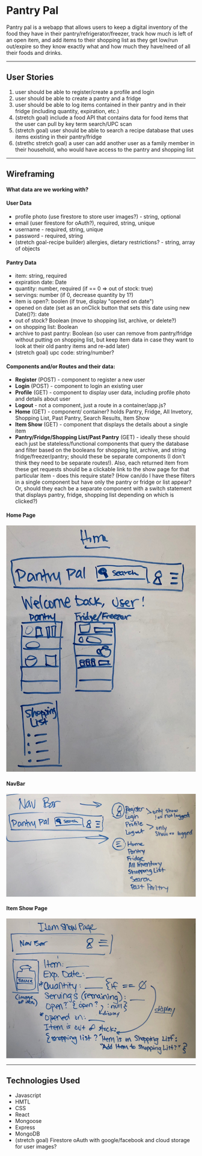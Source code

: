 # Pantry Pal
Pantry pal is a webapp that allows users to keep a digital inventory of the food they have in their pantry/refrigerator/freezer, track how much is left of an open item, and add items to their shopping list as they get low/run out/expire so they know exactly what and how much they have/need of all their foods and drinks. 
***
## User Stories
1.  user should be able to register/create a profile and login
2.  user should be able to create a pantry and a fridge
3.  user should be able to log items contained in their pantry and in their fridge (including quantity, expiration, etc.)
4.  (stretch goal) include a food API that contains data for food items that the user can pull by key term search/UPC scan
5.  (stretch goal) user should be able to search a recipe database that uses items existing in their pantry/fridge
6.  (strethc stretch goal) a user can add another user as a family member in their household, who would have access to the pantry and shopping list
***
## Wireframing
#### What data are we working with?
#### User Data
- profile photo (use firestore to store user images?) - string, optional
- email (user firestore for oAuth?), required, string, unique
- username - required, string, unique
- password - required, string
- (stretch goal-recipe builder) allergies, dietary restrictions? - string, array of objects
#### Pantry Data
- item: string, required
- expiration date: Date
- quantity: number, required (if == 0 => out of stock: true)
- servings: number (if 0, decrease quantity by 1?)
- item is open?: boolen (if true, display "opened on date")
- opened on date (set as an onClick button that sets this date using new Date()?): date
- out of stock? Boolean (move to shopping list, archive, or delete?)
- on shopping list: Boolean
- archive to past pantry: Boolean (so user can remove from pantry/fridge without putting on shopping list, but keep item data in case they want to look at their old pantry items and re-add later)
- (stretch goal) upc code: string/number? 
#### Components and/or Routes and their data:
- **Register** (POST) - component to register a new user
- **Login** (POST) - component to login an existing user
- **Profile** (GET) - component to display user data, including profile photo and details about user
- **Logout** - not a component, just a route in a container/app.js?
- **Home** (GET) - component/ container? holds Pantry, Fridge, All Invetory, Shopping List, Past Pantry, Search Results, Item Show
- **Item Show** (GET) - component that displays the details about a single item
- **Pantry/Fridge/Shopping List/Past Pantry** (GET) - ideally these should each just be stateless/functional components that query the database and filter based on the booleans for shopping list, archive, and string fridge/freezer/pantry; should these be separate components (I don't think they need to be separate routes!). Also, each returned item from these get requests should be a clickable link to the show page for that particular item - does this require state? (How can/do I have these filters in a single component but have only the pantry or fridge or list appear? Or, should they each be a separate component with a switch statement that displays pantry, fridge, shopping list depending on which is clicked?)
#### Home Page
![home page](public/images/home.JPG)
#### NavBar
![navbar](public/images/navbar.JPG)
#### Item Show Page
![item show page](public/images/itemshow.JPG)
***
## Technologies Used
- Javascript
- HMTL
- CSS
- React
- Mongoose
- Express
- MongoDB
- (stretch goal) Firestore oAuth with google/facebook and cloud storage for user images?